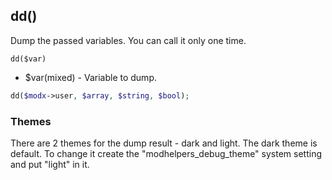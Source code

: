 ## dd() 
Dump the passed variables. You can call it only one time.

```dd($var)```
- $var(mixed) - Variable to dump.
  
```php
dd($modx->user, $array, $string, $bool);
```

### Themes
There are 2 themes for the dump result - dark and light. The dark theme is default. To change it create the "modhelpers_debug_theme" system setting and put "light" in it.